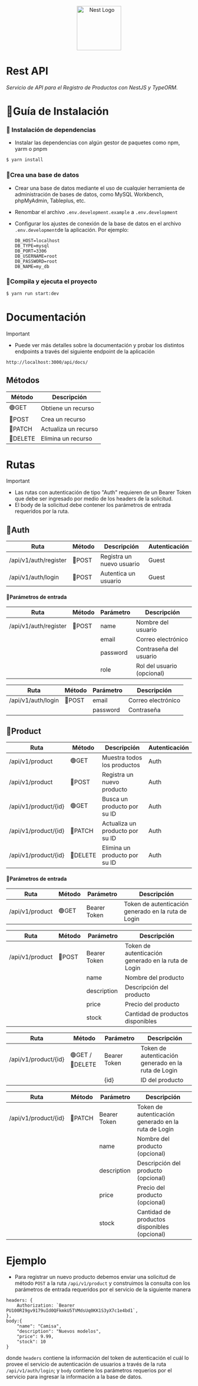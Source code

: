 <p align="center">
  <a href="http://nestjs.com/" target="blank"><img src="https://nestjs.com/img/logo-small.svg" width="120" alt="Nest Logo" /></a>
</p>

[circleci-image]: https://img.shields.io/circleci/build/github/nestjs/nest/master?token=abc123def456
[circleci-url]: https://circleci.com/gh/nestjs/nest

# Rest API
_Servicio de API para el Registro de Productos con NestJS y TypeORM._
# :page_facing_up:Guía de Instalación

### :small_blue_diamond: Instalación de dependencias

- Instalar las dependencias con algún gestor de paquetes como npm, yarm o pnpm
```bash
$ yarn install
```

### :small_blue_diamond:Crea una base de datos
- Crear una base de datos mediante el uso de cualquier herramienta de administración de bases de datos, como MySQL Workbench, phpMyAdmin, Tableplus, etc.
- Renombar el archivo ```.env.development.example``` a ```.env.development```
- Configurar los ajustes de conexión de la base de datos en el archivo ```.env.development```de la aplicación. Por ejemplo:

  ```
  DB_HOST=localhost
  DB_TYPE=mysql
  DB_PORT=3306
  DB_USERNAME=root
  DB_PASSWORD=root
  DB_NAME=my_db
    ```

### :small_blue_diamond:Compila y ejecuta el proyecto
```bash
$ yarn run start:dev
```

# Documentación
> [!IMPORTANT]
> - Puede ver más detalles sobre la documentación y probar los distintos endpoints a través del siguiente endpoint de la aplicación
>```
>http://localhost:3000/api/docs/
>```

## Métodos

| Método | Descripción |
|---|---|
| :green_circle:GET | Obtiene un recurso |
| :large_blue_circle:POST | Crea un recurso |
| :large_blue_circle:PATCH | Actualiza un recurso |
| :red_circle:DELETE | Elimina un recurso |


# Rutas
> [!IMPORTANT]
> - Las rutas con autenticación de tipo "Auth" requieren de un Bearer Token que debe ser ingresado por medio de los headers de la solicitud.
> - El body de la solicitud debe contener los parámetros de entrada requeridos por la ruta.

## :diamond_shape_with_a_dot_inside:Auth
| Ruta | Método | Descripción | Autenticación |
|---|---|---|---|
| /api/v1/auth/register | :large_blue_circle:POST | Registra un nuevo usuario | Guest |
| /api/v1/auth/login | :large_blue_circle:POST | Autentica un usuario | Guest |

#### :small_blue_diamond:Parámetros de entrada

| Ruta | Método | Parámetro | Descripción |
|---|---|---|---|
| /api/v1/auth/register| :large_blue_circle:POST | name | Nombre del usuario |
||| email | Correo electrónico |
||| password | Contraseña del usuario |
||| role | Rol del usuario (opcional) |


| Ruta | Método | Parámetro | Descripción |
|---|---|---|---|
| /api/v1/auth/login| :large_blue_circle:POST | email | Correo electrónico |
||| password | Contraseña |

## :diamond_shape_with_a_dot_inside:Product
| Ruta | Método | Descripción | Autenticación |
|---|---|---|---|
| /api/v1/product | :green_circle:GET | Muestra todos los productos | Auth |
| /api/v1/product | :large_blue_circle:POST | Registra un nuevo producto | Auth |
| /api/v1/product/{id} | :green_circle:GET | Busca un producto por su ID | Auth |
| /api/v1/product/{id} | :large_blue_circle:PATCH | Actualiza un producto por su ID | Auth |
| /api/v1/product/{id} | :red_circle:DELETE | Elimina un producto por su ID | Auth |


#### :small_blue_diamond:Parámetros de entrada

| Ruta | Método | Parámetro | Descripción |
|---|---|---|---|
| /api/v1/product | :green_circle:GET | Bearer Token | Token de autenticación generado en la ruta de Login |

| Ruta | Método | Parámetro | Descripción |
|---|---|---|---|
| /api/v1/product| :large_blue_circle:POST | Bearer Token | Token de autenticación generado en la ruta de Login |
||| name | Nombre del producto |
||| description | Descripción del producto |
||| price | Precio del producto |
||| stock | Cantidad de productos disponibles |

| Ruta | Método | Parámetro | Descripción |
|---|---|---|---|
| /api/v1/product/{id}| :green_circle:GET / :red_circle:DELETE | Bearer Token | Token de autenticación generado en la ruta de Login |
||| {id} | ID del producto |


| Ruta | Método | Parámetro | Descripción |
|---|---|---|---|
| /api/v1/product/{id}| :large_blue_circle:PATCH | Bearer Token | Token de autenticación generado en la ruta de Login |
||| name | Nombre del producto (opcional) |
||| description | Descripción del producto (opcional) |
||| price | Precio del producto (opcional) |
||| stock | Cantidad de productos disponibles (opcional) |

# Ejemplo
- Para registrar un nuevo producto debemos enviar una solicitud de método ``` POST ``` a la ruta ``` /api/v1/product ``` y construimos la consulta con los parámetros de entrada requeridos por el servicio de la siguiente manera
```
headers: {
    Authorization: `Bearer PU100RI9gv9179uId0QFkmkU5TVMdsUq0KK1S3yX7c1e4bd1`,
},
body:{
    "name": "Camisa",
    "description": "Nuevos modelos",
    "price": 9.99,
    "stock": 10
}
```
donde ```headers``` contiene la información del token de autenticación el cuál lo provee el servicio de autenticación de usuarios a través de la ruta ``` /api/v1/auth/login ```; y ``` body ``` contiene los parámetros requerios por el servicio para ingresar la información a la base de datos.
